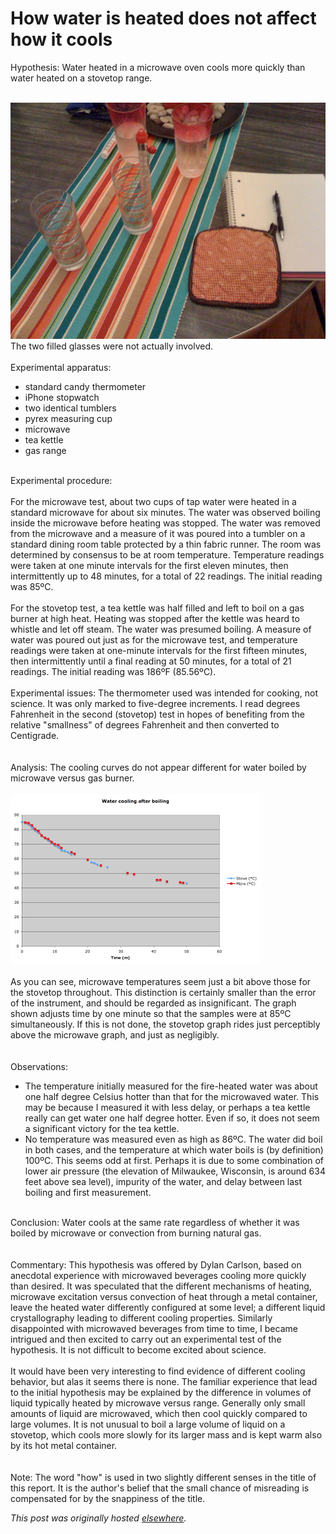 # How water is heated does not affect how it cools

<div>
<p>Hypothesis: Water heated in a microwave oven cools more quickly than water heated on a stovetop range.</p>
<div><br></div>
<div><a onblur="try {parent.deselectBloggerImageGracefully();} catch(e) {}" href="setup.jpg"><img src="setup.jpg" alt="" id="BLOGGER_PHOTO_ID_5257553404490666738" border="0"></a></div>
<div>
<div>
<span>The two filled glasses were not actually involved.</span><br>
</div>
<br>Experimental apparatus:</div>
<div>
<ul>
<li>standard candy thermometer</li>
<li>iPhone stopwatch</li>
<li>two identical tumblers</li>
<li>pyrex measuring cup</li>
<li>microwave</li>
<li>tea kettle</li>
<li>gas range</li>
</ul>
<br>
</div>
<div><div>Experimental procedure:</div></div>
<div><br></div>
<div>For the microwave test, about two cups of tap water were heated in a standard microwave for about six minutes.  The water was observed boiling inside the microwave before heating was stopped.  The water was removed from the microwave and a measure of it was poured into a tumbler on a standard dining room table protected by a thin fabric runner.  The room was determined by consensus to be at room temperature.  Temperature readings were taken at one minute intervals for the first eleven minutes, then intermittently up to 48 minutes, for a total of 22 readings.  The initial reading was 85ºC.</div>
<div><br></div>
<div>For the stovetop test, a tea kettle was half filled and left to boil on a gas burner at high heat.  Heating was stopped after the kettle was heard to whistle and let off steam.  The water was presumed boiling.  A measure of water was poured out just as for the microwave test, and temperature readings were taken at one-minute intervals for the first fifteen minutes, then intermittently until a final reading at 50 minutes, for a total of 21 readings.  The initial reading was 186ºF (85.56ºC).</div>
<div><br></div>
<div>Experimental issues: The thermometer used was intended for cooking, not science.  It was only marked to five-degree increments.  I read degrees Fahrenheit in the second (stovetop) test in hopes of benefiting from the relative "smallness" of degrees Fahrenheit and then converted to Centigrade.</div>
<div><br></div>
<div><br></div>
<div>Analysis: The cooling curves do not appear different for water boiled by microwave versus gas burner.</div>
<div><br></div>
<div><img src="science.png" alt="" id="BLOGGER_PHOTO_ID_5257514158013883570" border="0"></div>
<div><br></div>
<div>As you can see, microwave temperatures seem just a bit above those for the stovetop throughout.  This distinction is certainly smaller than the error of the instrument, and should be regarded as insignificant.  The graph shown adjusts time by one minute so that the samples were at 85ºC simultaneously.  If this is not done, the stovetop graph rides just perceptibly above the microwave graph, and just as negligibly.</div>
<div><br></div>
<div><br></div>
<div>Observations:</div>
<div><ul>
<li>The temperature initially measured for the fire-heated water was about one half degree Celsius hotter than that for the microwaved water.  This may be because I measured it with less delay, or perhaps a tea kettle really can get water one half degree hotter.  Even if so, it does not seem a significant victory for the tea kettle.<br>
</li>
<li>No temperature was measured even as high as 86ºC.  The water did boil in both cases, and the temperature at which water boils is (by definition) 100ºC.  This seems odd at first.  Perhaps it is due to some combination of lower air pressure (the elevation of Milwaukee, Wisconsin, is around 634 feet above sea level), impurity of the water, and delay between last boiling and first measurement.</li>
</ul></div>
<div><br></div>
<div>Conclusion: Water cools at the same rate regardless of whether it was boiled by microwave or convection from burning natural gas.</div>
<div><br></div>
<div><br></div>
<div>Commentary: This hypothesis was offered by Dylan Carlson, based on anecdotal experience with microwaved beverages cooling more quickly than desired.  It was speculated that the different mechanisms of heating, microwave excitation versus convection of heat through a metal container, leave the heated water differently configured at some level; a different liquid crystallography leading to different cooling properties.  Similarly disappointed with microwaved beverages from time to time, I became intrigued and then excited to carry out an experimental test of the hypothesis.  It is not difficult to become excited about science.</div>
<div>
<br>It would have been very interesting to find evidence of different cooling behavior, but alas it seems there is none.  The familiar experience that lead to the initial hypothesis may be explained by the difference in volumes of liquid typically heated by microwave versus range.  Generally only small amounts of liquid are microwaved, which then cool quickly compared to large volumes.  It is not unusual to boil a large volume of liquid on a stovetop, which cools more slowly for its larger mass and is kept warm also by its hot metal container.<br><br><br>Note: The word "how" is used in two slightly different senses in the title of this report.  It is the author's belief that the small chance of misreading is compensated for by the snappiness of the title.<br>
</div>
</div>


*This post was originally hosted [elsewhere](http://planspace.blogspot.com/2008/10/how-water-is-heated-does-not-affect-how.html).*
